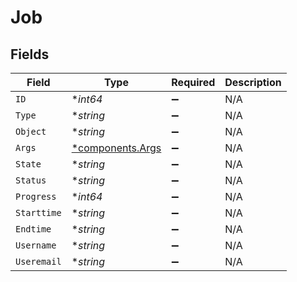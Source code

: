 # Job


## Fields

| Field                                               | Type                                                | Required                                            | Description                                         |
| --------------------------------------------------- | --------------------------------------------------- | --------------------------------------------------- | --------------------------------------------------- |
| `ID`                                                | **int64*                                            | :heavy_minus_sign:                                  | N/A                                                 |
| `Type`                                              | **string*                                           | :heavy_minus_sign:                                  | N/A                                                 |
| `Object`                                            | **string*                                           | :heavy_minus_sign:                                  | N/A                                                 |
| `Args`                                              | [*components.Args](../../models/components/args.md) | :heavy_minus_sign:                                  | N/A                                                 |
| `State`                                             | **string*                                           | :heavy_minus_sign:                                  | N/A                                                 |
| `Status`                                            | **string*                                           | :heavy_minus_sign:                                  | N/A                                                 |
| `Progress`                                          | **int64*                                            | :heavy_minus_sign:                                  | N/A                                                 |
| `Starttime`                                         | **string*                                           | :heavy_minus_sign:                                  | N/A                                                 |
| `Endtime`                                           | **string*                                           | :heavy_minus_sign:                                  | N/A                                                 |
| `Username`                                          | **string*                                           | :heavy_minus_sign:                                  | N/A                                                 |
| `Useremail`                                         | **string*                                           | :heavy_minus_sign:                                  | N/A                                                 |